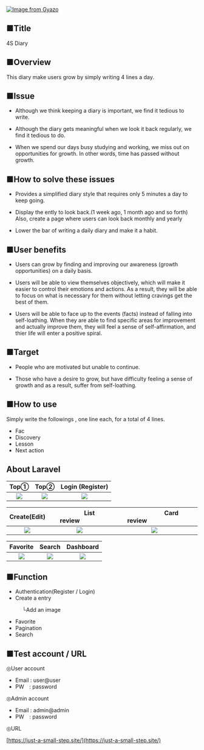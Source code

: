 

[![Image from Gyazo](https://i.gyazo.com/113eb946fe04df12ce86e9b1d4dd9d61.png)](https://gyazo.com/113eb946fe04df12ce86e9b1d4dd9d61)


## 

## ■Title

4S Diary

## ■Overview

This diary make users grow by simply writing 4 lines a day.

## ■Issue

- Although we think keeping a diary is important, we find it tedious to write.

- Although the diary gets meaningful when we look it back regularly, we find it tedious to do.

- When we spend our days busy studying and working, we miss out on opportunities for growth.
In other words, time has passed without growth.

## ■How to solve these issues

- Provides a simplified diary style that requires only 5 minutes a day to keep going.

- Display the ently to look back.(1 week ago, 1 month ago and so forth)
Also, create a page where users can look back monthly and yearly

- Lower the bar of writing a daily diary and make it a habit.

## ■User benefits

- Users can grow by finding and improving our awareness (growth opportunities) on a daily basis.

- Users will be able to view themselves objectively, which will make it easier to control their emotions and actions. As a result, they will be able to focus on what is necessary for them without letting cravings get the best of them.

- Users will be able to face up to the events (facts) instead of falling into self-loathing. When they are able to find specific areas for improvement and actually improve them, they will feel a sense of self-affirmation, and thier life will enter a positive spiral.

## ■Target

- People who are motivated but unable to continue.

- Those who have a desire to grow, but have difficulty feeling a sense of growth and as a result, suffer from self-loathing.

## ■How to use

Simply write the followings , one line each, for a total of 4 lines.

- Fac
- Discovery
- Lesson
- Next action


## About Laravel

| Top① | Top② | Login (Register) |
| :---: | :---: | :---: |
| <img src="https://i.gyazo.com/f9ff020d88541381f461adb2861e46d5.jpg"> |<img src="https://i.gyazo.com/60d6783937c03f590f568641feddbb3f.png"> | <img src="https://i.gyazo.com/6d6776ccabd547b708df3bb387612f12.jpg">|

| Create(Edit) |  &nbsp;&nbsp;&nbsp;&nbsp;&nbsp;&nbsp;&nbsp;&nbsp;&nbsp;&nbsp;&nbsp;&nbsp;List review&nbsp;&nbsp;&nbsp;&nbsp;&nbsp;&nbsp;&nbsp;&nbsp;&nbsp;&nbsp;&nbsp;&nbsp; |  &nbsp;&nbsp;&nbsp;&nbsp;&nbsp;&nbsp;&nbsp;&nbsp;&nbsp;&nbsp;&nbsp;&nbsp;&nbsp;&nbsp;&nbsp;&nbsp;&nbsp;&nbsp;&nbsp;&nbsp;&nbsp;Card review&nbsp;&nbsp;&nbsp;&nbsp;&nbsp;&nbsp;&nbsp;&nbsp;&nbsp;&nbsp;&nbsp;&nbsp;&nbsp;&nbsp;&nbsp;&nbsp;&nbsp;&nbsp;&nbsp;&nbsp;&nbsp; |
| :---: | :---: | :---: |
| <img src="https://i.gyazo.com/3dd7048938904d8218465a8c915df12e.png">|<img src="https://i.gyazo.com/2e8626118f59e3423c031c66ed83c82b.png"> | <img src="https://i.gyazo.com/e3ea8766455dfe32bc4fd57a53be12c6.jpg">|

| Favorite | Search | Dashboard |
| :---: | :---: | :---: |
| <img src="https://i.gyazo.com/42a5e2aefd9d258d140e77e08cdee99d.png"> |<img src="https://i.gyazo.com/364cb34acac871020a01dc1b64eea0cf.png"> | <img src="https://i.gyazo.com/2f309131365fd9f156777a643ebce337.png">|

## ■Function

- Authentication(Register / Login)
- Create a entry 

&emsp;&emsp;&emsp;└Add an image
- Favorite
- Pagination
- Search

## ■Test account / URL

◎User account

- Email : user@user
- PW&emsp;: password

◎Admin account

- Email : admin@admin
- PW&emsp;: password

◎URL

[https://just-a-small-step.site/](https://just-a-small-step.site/)
